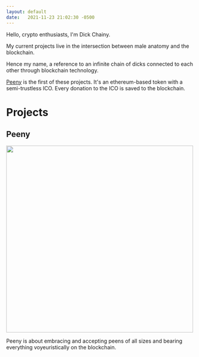 ```yaml
---
layout: default
date:   2021-11-23 21:02:30 -0500
---
```

Hello, crypto enthusiasts, I'm Dick Chainy.

My current projects live in the intersection between male anatomy and the blockchain.

Hence my name, a reference to an infinite chain of dicks connected to each other through blockchain technology.

[Peeny](https://peenytoken.com) is the first of these projects. It's an ethereum-based token with a semi-trustless ICO. Every donation to the ICO is saved to the blockchain.

# Projects

## Peeny
[<img src="http://peenytoken.com/assets/peeny10.svg" width="500px" height="500px">](https://peenytoken.com)

Peeny is about embracing and accepting peens of all sizes and bearing everything voyeuristically on the blockchain.
